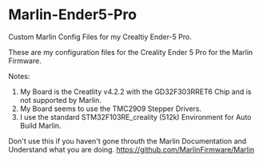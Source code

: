 # Marlin-Ender5-Pro

Custom Marlin Config Files for my Crealtiy Ender-5 Pro.

These are my configuration files for the Creality Ender 5 Pro for the Marlin Firmware.

Notes:

1. My Board is the Creatlity v4.2.2 with the GD32F303RRET6 Chip and is not supported by Marlin.
2. My Board seems to use the TMC2909 Stepper Drivers.
3. I use the standard STM32F103RE_creality (512k) Environment for Auto Build Marlin.

Don't use this if you haven't gone throuth the Marlin Documentation and Understand what you are doing.
https://github.com/MarlinFirmware/Marlin

